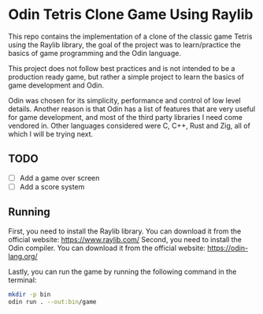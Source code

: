 # Odin Tetris Clone Game Using Raylib

This repo contains the implementation of a clone of the classic game Tetris using the Raylib library,
the goal of the project was to learn/practice the basics of game programming and the Odin language.

This project does not follow best practices and is not intended to be a production ready game,
but rather a simple project to learn the basics of game development and Odin.

Odin was chosen for its simplicity, performance and control of low level details. Another reason is that Odin has a list
of features that are very useful for game development, and most of the third party libraries I need come vendored in.
Other languages considered were C, C++, Rust and Zig, all of which I will be trying next.


## TODO
- [ ] Add a game over screen
- [ ] Add a score system

## Running

First, you need to install the Raylib library. You can download it from the official website: https://www.raylib.com/
Second, you need to install the Odin compiler. You can download it from the official website: https://odin-lang.org/

Lastly, you can run the game by running the following command in the terminal:

```bash
mkdir -p bin
odin run . --out:bin/game
```
